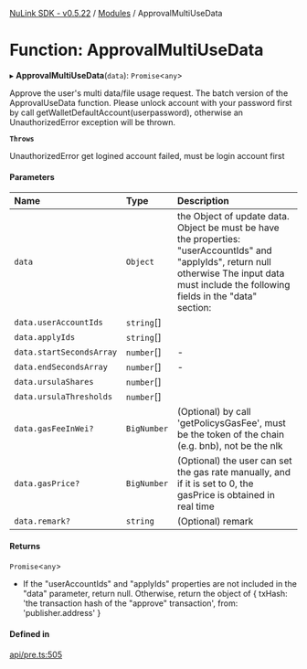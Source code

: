 [NuLink SDK - v0.5.22](../README.md) / [Modules](../modules.md) / ApprovalMultiUseData

# Function: ApprovalMultiUseData

▸ **ApprovalMultiUseData**(`data`): `Promise`<`any`\>

Approve the user's multi data/file usage request. The batch version of the ApprovalUseData function.
Please unlock account with your password first by call getWalletDefaultAccount(userpassword), otherwise an UnauthorizedError exception will be thrown.

**`Throws`**

UnauthorizedError get logined account failed, must be login account first

#### Parameters

| Name | Type | Description |
| :------ | :------ | :------ |
| `data` | `Object` | the Object of update data. Object be must be have the properties: "userAccountIds" and "applyIds", return null otherwise The input data must include the following fields in the "data" section: |
| `data.userAccountIds` | `string`[] |  |
| `data.applyIds` | `string`[] |  |
| `data.startSecondsArray` | `number`[] | - |
| `data.endSecondsArray` | `number`[] | - |
| `data.ursulaShares` | `number`[] |  |
| `data.ursulaThresholds` | `number`[] |  |
| `data.gasFeeInWei?` | `BigNumber` | (Optional) by call 'getPolicysGasFee', must be the token of the chain (e.g. bnb), not be the nlk |
| `data.gasPrice?` | `BigNumber` | (Optional) the user can set the gas rate manually, and if it is set to 0, the gasPrice is obtained in real time |
| `data.remark?` | `string` | (Optional) remark |

#### Returns

`Promise`<`any`\>

- If the "userAccountIds" and "applyIds" properties are not included in the "data" parameter, return null.
         Otherwise, return the object of
         {
           txHash: 'the transaction hash of the "approve" transaction',
           from: 'publisher.address'
         }

#### Defined in

[api/pre.ts:505](https://github.com/NuLink-network/nulink-sdk/blob/d9e8f81/src/api/pre.ts#L505)
